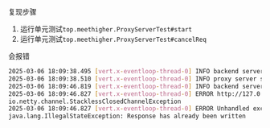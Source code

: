 复现步骤

1. 运行单元测试`top.meethigher.ProxyServerTest#start`
2. 运行单元测试`top.meethigher.ProxyServerTest#cancelReq`

会报错

```sh
2025-03-06 18:09:38.495 [vert.x-eventloop-thread-0] INFO backend server started on port 888
2025-03-06 18:09:38.510 [vert.x-eventloop-thread-0] INFO proxy server started on port 8080
2025-03-06 18:09:46.819 [vert.x-eventloop-thread-0] INFO backend server response: /bug-test
2025-03-06 18:09:46.827 [vert.x-eventloop-thread-0] ERROR http://127.0.0.1:888/bug-test pipeto error
io.netty.channel.StacklessClosedChannelException
2025-03-06 18:09:46.827 [vert.x-eventloop-thread-0] ERROR Unhandled exception
java.lang.IllegalStateException: Response has already been written
```



